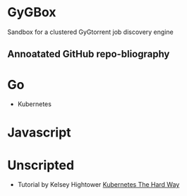 # GyGBox
Sandbox for a clustered GyGtorrent job discovery engine

## Annoatated GitHub repo-bliography

# Go
- Kubernetes


# Javascript

# Unscripted

- Tutorial by Kelsey Hightower [Kubernetes The Hard Way](https://github.com/kelseyhightower/kubernetes-the-hard-way)



